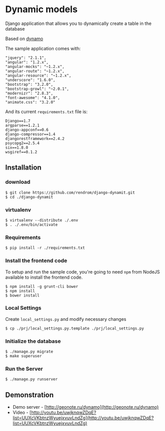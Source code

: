 Dynamic models
==============

Django application that allows you to dynamically create a table in the database

Based on [dynamo](https://bitbucket.org/mhall119/dynamo/)

The sample application comes with:

```
"jquery": "2.1.1",
"angular": "1.2.x",
"angular-mocks": "~1.2.x",
"angular-route": "~1.2.x",
"angular-resource": "~1.2.x",
"underscore": "1.6.0",
"bootstrap": "3.2.0",
"bootstrap-growl": "~2.0.1",
"modernizr": "2.8.3",
"font-awesome": "4.1.0",
"animate.css": "3.2.0"
```

And its current `requirements.txt` file is:

```
Django==1.7
argparse==1.2.1
django-appconf==0.6
django-compressor==1.4
djangorestframework==2.4.2
psycopg2==2.5.4
six==1.8.0
wsgiref==0.1.2
```

## Installation

### download

    $ git clone https://github.com/rendrom/django-dynamit.git
    $ cd ./django-dynamit
    
### virtualenv

    $ virtualenv --distribute ./.env
    $ . ./.env/bin/activate
    
### Requirements

    $ pip install -r ./requirements.txt
    
### Install the frontend code

To setup and run the sample code, you're going to need `npm` from NodeJS available to install the frontend code.

    $ npm install -g grunt-cli bower
    $ npm install
    $ bower install
    
### Local Settings

Create `local_settings.py` and modify necessary changes

    $ cp ./prj/local_settings.py.template ./prj/local_settings.py
    
### Initialize the database

    $ ./manage.py migrate
    $ make superuser
    
### Run the Server

    $ ./manage.py runserver
    
## Demonstration

* Demo server - [http://geonote.ru/dynamo](http://geonote.ru/dynamo)
* Video - [http://youtu.be/uwjknqwZDqE?list=UUXcVKbtnzWyuejxvuvLndZg](http://youtu.be/uwjknqwZDqE?list=UUXcVKbtnzWyuejxvuvLndZg)
